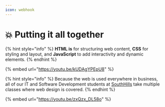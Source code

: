 ```yaml
---
icon: webhook
---
```


# 💥 Putting it all together

{% hint style="info" %}
**HTML is** for structuring web content, **CSS** for styling and layout, and **JavaScript** to add interactivity and dynamic elements.&#x20;
{% endhint %}

{% embed url="https://youtu.be/kUDAgYPEpU8" %}

{% hint style="info" %}
Because the web is used everywhere in business, all of our IT and Software Development students at [SouthHills](https://www.southhills.edu/) take multiple classes where web design is covered.
{% endhint %}

{% embed url="https://youtu.be/zxQzx_DL58o" %}

